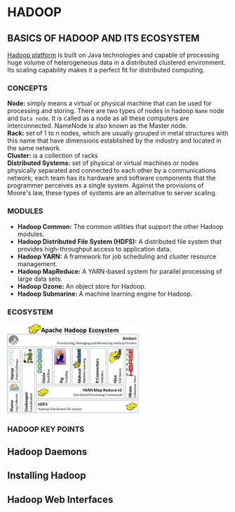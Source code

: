 # HADOOP

## BASICS OF HADOOP AND ITS ECOSYSTEM
[Hadoop platform](http://hadoop.apache.org/) is built on Java technologies and capable of processing huge volume of heterogeneous data in a distributed clustered environment. Its scaling capability makes it a perfect fit for distributed computing.  

### CONCEPTS
**Node:** simply means a virtual or physical machine that can be used for processing and storing. There are two types of nodes in hadoop ```Name``` node and ```Data node```. It is called as a node as all these computers are interconnected. NameNode is also known as the Master node.  
**Rack:** set of 1 to n nodes, which are usually grouped in metal structures with this name that have dimensions established by the industry and located in the same network.  
**Cluster:** is a collection of racks  
**Distributed Systems:** set of physical or virtual machines or nodes physically separated and connected to each other by a communications network; each team has its hardware and software components that the programmer perceives as a single system. Against the provisions of Moore's law, these types of systems are an alternative to server scaling.

### MODULES
- **Hadoop Common:** The common utilities that support the other Hadoop modules.
- **Hadoop Distributed File System (HDFS):** A distributed file system that provides high-throughput access to application data.
- **Hadoop YARN:** A framework for job scheduling and cluster resource management.
- **Hadoop MapReduce:** A YARN-based system for parallel processing of large data sets.
- **Hadoop Ozone:** An object store for Hadoop.
- **Hadoop Submarine:** A machine learning engine for Hadoop.

### ECOSYSTEM
<p align="left">
  <img width="300" heigth="310" src="images/Hadoop-Hadoop_Ecosystem.png?raw=true" alt="Hadoop Ecosystem"/>
</p>

### HADOOP KEY POINTS


## Hadoop Daemons

## Installing Hadoop

## Hadoop Web Interfaces
